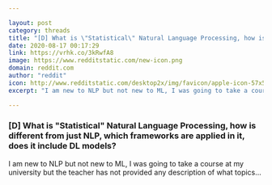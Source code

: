 ```yaml
---

layout: post
category: threads
title: "[D] What is \"Statistical\" Natural Language Processing, how is different from just NLP, which frameworks are applied in it, does it include DL models?"
date: 2020-08-17 00:17:29
link: https://vrhk.co/3kRwfA8
image: https://www.redditstatic.com/new-icon.png
domain: reddit.com
author: "reddit"
icon: http://www.redditstatic.com/desktop2x/img/favicon/apple-icon-57x57.png
excerpt: "I am new to NLP but not new to ML, I was going to take a course at my university but the teacher has not provided any description of what topics..."

---
```


### [D] What is "Statistical" Natural Language Processing, how is different from just NLP, which frameworks are applied in it, does it include DL models?

I am new to NLP but not new to ML, I was going to take a course at my university but the teacher has not provided any description of what topics...